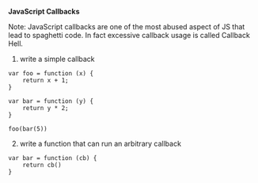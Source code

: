 **JavaScript Callbacks**

Note:  JavaScript callbacks are one of the most abused aspect of JS that lead to spaghetti code.  In fact excessive callback usage is called Callback Hell.

1.  write a simple callback

```
var foo = function (x) {
    return x + 1;
}

var bar = function (y) {
    return y * 2;
}

foo(bar(5))

```

2.  write a function that can run an arbitrary callback

```
var bar = function (cb) {
    return cb()
}

```
